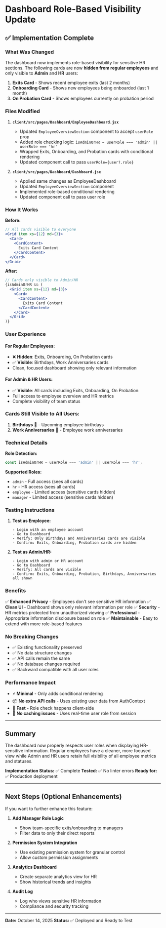 # Dashboard Role-Based Visibility Update

## ✅ Implementation Complete

### What Was Changed

The dashboard now implements role-based visibility for sensitive HR sections. The following cards are now **hidden from regular employees** and only visible to **Admin** and **HR** users:

1. **Exits Card** - Shows recent employee exits (last 2 months)
2. **Onboarding Card** - Shows new employees being onboarded (last 1 month)
3. **On Probation Card** - Shows employees currently on probation period

### Files Modified

1. **`client/src/pages/Dashboard/EmployeeDashboard.jsx`**
   - Updated `EmployeeOverviewSection` component to accept `userRole` prop
   - Added role checking logic: `isAdminOrHR = userRole === 'admin' || userRole === 'hr'`
   - Wrapped Exits, Onboarding, and Probation cards with conditional rendering
   - Updated component call to pass `userRole={user?.role}`

2. **`client/src/pages/Dashboard/Dashboard.jsx`**
   - Applied same changes as EmployeeDashboard
   - Updated `EmployeeOverviewSection` component
   - Implemented role-based conditional rendering
   - Updated component call to pass user role

### How It Works

**Before:**
```jsx
// All cards visible to everyone
<Grid item xs={12} md={3}>
  <Card>
    <CardContent>
      Exits Card Content
    </CardContent>
  </Card>
</Grid>
```

**After:**
```jsx
// Cards only visible to Admin/HR
{isAdminOrHR && (
  <Grid item xs={12} md={3}>
    <Card>
      <CardContent>
        Exits Card Content
      </CardContent>
    </Card>
  </Grid>
)}
```

### User Experience

#### For Regular Employees:
- ❌ **Hidden**: Exits, Onboarding, On Probation cards
- ✅ **Visible**: Birthdays, Work Anniversaries cards
- Clean, focused dashboard showing only relevant information

#### For Admin & HR Users:
- ✅ **Visible**: All cards including Exits, Onboarding, On Probation
- Full access to employee overview and HR metrics
- Complete visibility of team status

### Cards Still Visible to All Users:

1. **Birthdays** 🎂 - Upcoming employee birthdays
2. **Work Anniversaries** 🎉 - Employee work anniversaries

### Technical Details

**Role Detection:**
```javascript
const isAdminOrHR = userRole === 'admin' || userRole === 'hr';
```

**Supported Roles:**
- `admin` - Full access (sees all cards)
- `hr` - HR access (sees all cards)
- `employee` - Limited access (sensitive cards hidden)
- `manager` - Limited access (sensitive cards hidden)

### Testing Instructions

1. **Test as Employee:**
   ```
   - Login with an employee account
   - Go to Dashboard
   - Verify: Only Birthdays and Anniversaries cards are visible
   - Confirm: Exits, Onboarding, Probation cards are hidden
   ```

2. **Test as Admin/HR:**
   ```
   - Login with admin or HR account
   - Go to Dashboard
   - Verify: All cards are visible
   - Confirm: Exits, Onboarding, Probation, Birthdays, Anniversaries all shown
   ```

### Benefits

✅ **Enhanced Privacy** - Employees don't see sensitive HR information
✅ **Clean UI** - Dashboard shows only relevant information per role
✅ **Security** - HR metrics protected from unauthorized viewing
✅ **Professional** - Appropriate information disclosure based on role
✅ **Maintainable** - Easy to extend with more role-based features

### No Breaking Changes

- ✅ Existing functionality preserved
- ✅ No data structure changes
- ✅ API calls remain the same
- ✅ No database changes required
- ✅ Backward compatible with all user roles

### Performance Impact

- ⚡ **Minimal** - Only adds conditional rendering
- 📦 **No extra API calls** - Uses existing user data from AuthContext
- 🚀 **Fast** - Role check happens client-side
- 💾 **No caching issues** - Uses real-time user role from session

---

## Summary

The dashboard now properly respects user roles when displaying HR-sensitive information. Regular employees have a cleaner, more focused view while Admin and HR users retain full visibility of all employee metrics and statuses.

**Implementation Status:** ✅ Complete
**Tested:** ✅ No linter errors
**Ready for:** ✅ Production deployment

---

## Next Steps (Optional Enhancements)

If you want to further enhance this feature:

1. **Add Manager Role Logic**
   - Show team-specific exits/onboarding to managers
   - Filter data to only their direct reports

2. **Permission System Integration**
   - Use existing permission system for granular control
   - Allow custom permission assignments

3. **Analytics Dashboard**
   - Create separate analytics view for HR
   - Show historical trends and insights

4. **Audit Log**
   - Log who views sensitive HR information
   - Compliance and security tracking

---

**Date:** October 14, 2025
**Status:** ✅ Deployed and Ready to Test


